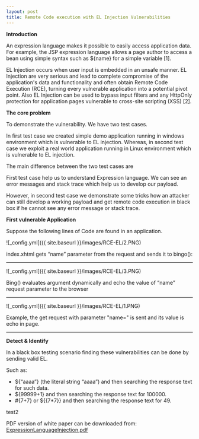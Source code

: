 ```yaml
---
layout: post
title: Remote Code execution with EL Injection Vulnerabilities
---
```


 **Introduction**
 
An expression language makes it possible to easily access application data. For example, the JSP expression language allows a page author to access a bean using simple syntax such as ${name} for a simple variable [1].

EL Injection occurs when user input is embedded in an unsafe manner. EL Injection are very serious and lead to complete compromise of the application's data and functionality and often obtain Remote Code Execution (RCE), turning every vulnerable application into a potential pivot point. Also EL Injection can be used to bypass input filters and any HttpOnly protection for application pages vulnerable to cross-site scripting (XSS) [2].



**The core problem**

To demonstrate the vulnerability. We have two test cases.

In first test case we created simple demo application running in windows environment which is vulnerable to EL injection. Whereas, in second test case we exploit a real world application running in Linux environment which is vulnerable to EL injection.

The main difference between the two test cases are

First test case help us to understand Expression language. We can see an error messages and stack trace which help us to develop our payload.

However, in second test case we demonstrate some tricks how an attacker can still develop a working payload and get remote code execution in black box if he cannot see any error message or stack trace.



 **First vulnerable Application**

Suppose the following lines of Code are found in an application.


![_config.yml]({{ site.baseurl }}/images/RCE-EL/2.PNG)

index.xhtml gets “name” parameter from the request and sends it to bingo():
 
 
 ----
 
 
![_config.yml]({{ site.baseurl }}/images/RCE-EL/3.PNG)

Bing() evaluates argument dynamically and echo the value of “name” request parameter to the browser
 
 
 ----
 
 
 ![_config.yml]({{ site.baseurl }}/images/RCE-EL/1.PNG)
 
Example, the get request with parameter "name=" is sent and its value is echo in page.


----

**Detect & Identify**

In a black box testing scenario finding these vulnerabilities can be done by sending valid EL.

Such as:

 - ${“aaaa”} (the literal string “aaaa”) and then searching the response text for such data.
 - ${99999+1} and then searching the response text for 100000.
 - #{7+7} or ${{7*7}} and then searching the response text for 49.


test2

PDF version of white paper can be downloaded from:
[ExpressionLanguageInjection.pdf](https://www.exploit-db.com/docs/46303)
